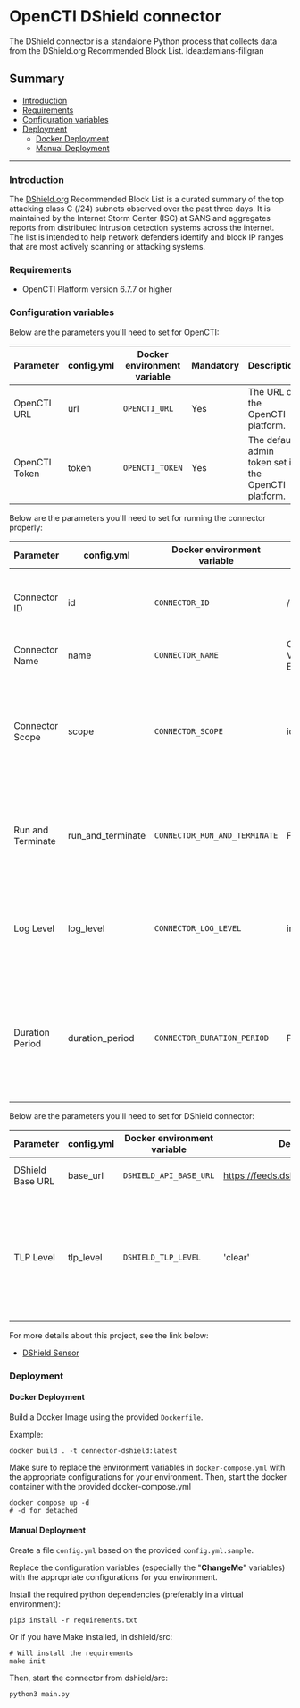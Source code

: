 # OpenCTI DShield connector

The DShield connector is a standalone Python process that collects data from the DShield.org Recommended Block List.
Idea:damians-filigran

## Summary

- [Introduction](#introduction)
- [Requirements](#requirements)
- [Configuration variables](#configuration-variables)
- [Deployment](#deployment)
  - [Docker Deployment](#docker-deployment)
  - [Manual Deployment](#manual-deployment)
---

### Introduction

The [DShield.org](https://feeds.dshield.org/block.txt) Recommended Block List is a curated summary of the top attacking class C (/24) subnets observed over the past three days. It is maintained by the Internet Storm Center (ISC) at SANS and aggregates reports from distributed intrusion detection systems across the internet. The list is intended to help network defenders identify and block IP ranges that are most actively scanning or attacking systems.

### Requirements

- OpenCTI Platform version 6.7.7 or higher

### Configuration variables

Below are the parameters you'll need to set for OpenCTI:

| Parameter     | config.yml | Docker environment variable | Mandatory | Description                                          |
|---------------|------------|-----------------------------|-----------|------------------------------------------------------|
| OpenCTI URL   | url        | `OPENCTI_URL`               | Yes       | The URL of the OpenCTI platform.                     |
| OpenCTI Token | token      | `OPENCTI_TOKEN`             | Yes       | The default admin token set in the OpenCTI platform. |

Below are the parameters you'll need to set for running the connector properly:

| Parameter              | config.yml           | Docker environment variable     | Default                               | Mandatory | Description                                                                                  |
|------------------------|----------------------|---------------------------------|---------------------------------------|-----------|----------------------------------------------------------------------------------------------|
| Connector ID           | id                   | `CONNECTOR_ID`                  | /                                     | Yes       | A unique `UUIDv4` identifier for this connector instance.                                    |
| Connector Name         | name                 | `CONNECTOR_NAME`                | Common Vulnerabilities and Exposures  | Yes       | Name of the connector.                                                                       |
| Connector Scope        | scope                | `CONNECTOR_SCOPE`               | identity,vulnerability                | Yes       | The scope or type of data the connector is importing, either a MIME type or Stix Object.     |
| Run and Terminate      | run_and_terminate    | `CONNECTOR_RUN_AND_TERMINATE`   | False                                 | No        | Launch the connector once if set to True. Takes 2 available values: `True` or `False`        |
| Log Level              | log_level            | `CONNECTOR_LOG_LEVEL`           | info                                  | Yes       | Determines the verbosity of the logs. Options are `debug`, `info`, `warn`, or `error`.       |
| Duration Period        | duration_period      | `CONNECTOR_DURATION_PERIOD`     | P1D                                   | Yes       | Determines the time interval between each launch of the connector in ISO 8601, ex: `PT30M`.  |


Below are the parameters you'll need to set for DShield connector:

| Parameter        | config.yml  | Docker environment variable | Default                             | Mandatory | Description                                                                                                                        |
|------------------|-------------|-----------------------------|-------------------------------------|-----------|------------------------------------------------------------------------------------------------------------------------------------|
| DShield Base URL | base_url    | `DSHIELD_API_BASE_URL`      | https://feeds.dshield.org/block.txt | Yes       | URL of DShield Blocking list .                                                                                                     |
| TLP Level        | tlp_level   | `DSHIELD_TLP_LEVEL`         | 'clear'                             | No        | Traffic Light Protocol Marking definition level for ingested objects should be in 'white', 'green', 'amber', 'amber+strict', 'red' |

For more details about this project, see the link below:

- [DShield Sensor](https://www.dshield.org/howto.html)

### Deployment

#### Docker Deployment

Build a Docker Image using the provided `Dockerfile`.

Example:

```shell
docker build . -t connector-dshield:latest
```

Make sure to replace the environment variables in `docker-compose.yml` with the appropriate configurations for your
environment. Then, start the docker container with the provided docker-compose.yml

```shell
docker compose up -d
# -d for detached
```

#### Manual Deployment

Create a file `config.yml` based on the provided `config.yml.sample`.

Replace the configuration variables (especially the "**ChangeMe**" variables) with the appropriate configurations for
you environment.

Install the required python dependencies (preferably in a virtual environment):

```shell
pip3 install -r requirements.txt
```

Or if you have Make installed, in dshield/src:

```shell
# Will install the requirements
make init
```

Then, start the connector from dshield/src:

```shell
python3 main.py
```

